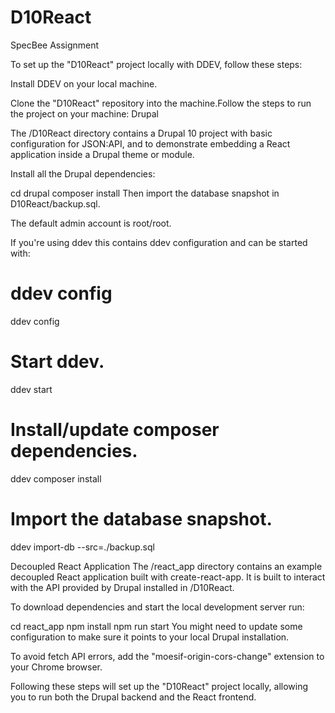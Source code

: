 # D10React
SpecBee Assignment

To set up the "D10React" project locally with DDEV, follow these steps:

Install DDEV on your local machine.

Clone the "D10React" repository into the machine.Follow the steps to run the project on your machine:
Drupal

The /D10React directory contains a Drupal 10 project with basic configuration for JSON:API, and to demonstrate embedding a React application inside a Drupal theme or module.

Install all the Drupal dependencies:

cd drupal
composer install
Then import the database snapshot in D10React/backup.sql.

The default admin account is root/root.

If you're using ddev this contains ddev configuration and can be started with:

# ddev config
ddev config
# Start ddev.
ddev start
# Install/update composer dependencies.
ddev composer install
# Import the database snapshot.
ddev import-db --src=./backup.sql

Decoupled React Application
The /react_app directory contains an example decoupled React application built with create-react-app. It is built to interact with the API provided by Drupal installed in /D10React.

To download dependencies and start the local development server run:

cd react_app
npm install
npm run start
You might need to update some configuration to make sure it points to your local Drupal installation.

To avoid fetch API errors, add the "moesif-origin-cors-change" extension to your Chrome browser.

Following these steps will set up the "D10React" project locally, allowing you to run both the Drupal backend and the React frontend.
